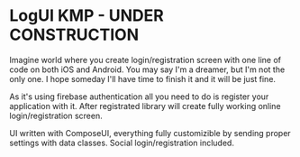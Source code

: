 # LogUI KMP - UNDER CONSTRUCTION
 
Imagine world where you create login/registration screen with one line of code on both iOS and Android.
You may say I'm a dreamer, but I'm not the only one. I hope someday I'll have time to finish it and it will be just fine.

As it's using firebase authentication all you need to do is register your application with it.
After registrated library will create fully working online login/registration screen.

UI written with ComposeUI, everything fully customizible by sending proper settings with data classes.
Social login/registration included.
